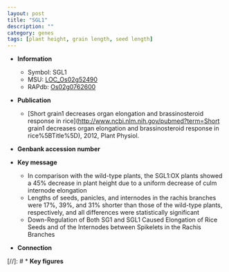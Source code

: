 ```yaml
---
layout: post
title: "SGL1"
description: ""
category: genes
tags: [plant height, grain length, seed length]
---
```


* **Information**  
    + Symbol: SGL1  
    + MSU: [LOC_Os02g52490](http://rice.plantbiology.msu.edu/cgi-bin/ORF_infopage.cgi?orf=LOC_Os02g52490)  
    + RAPdb: [Os02g0762600](http://rapdb.dna.affrc.go.jp/viewer/gbrowse_details/irgsp1?name=Os02g0762600)  

* **Publication**  
    + [Short grain1 decreases organ elongation and brassinosteroid response in rice](http://www.ncbi.nlm.nih.gov/pubmed?term=Short grain1 decreases organ elongation and brassinosteroid response in rice%5BTitle%5D), 2012, Plant Physiol.

* **Genbank accession number**  

* **Key message**  
    + In comparison with the wild-type plants, the SGL1:OX plants showed a 45% decrease in plant height due to a uniform decrease of culm internode elongation
    + Lengths of seeds, panicles, and internodes in the rachis branches were 17%, 39%, and 31% shorter than those of the wild-type plants, respectively, and all differences were statistically significant
    + Down-Regulation of Both SG1 and SGL1 Caused Elongation of Rice Seeds and of the Internodes between Spikelets in the Rachis Branches

* **Connection**  

[//]: # * **Key figures**  


